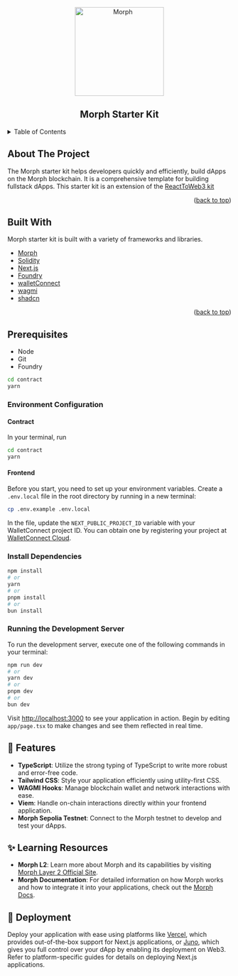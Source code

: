 <!-- TITLE -->
<p align="center"> 
  <img width="200px" src="https://file.notion.so/f/f/fcab2c10-8da9-4414-aa63-4998ddf62e78/11f58fa7-fd04-4595-8460-2761b7e55926/Morph.logo_Horizontal_Green.svg?id=95a8e435-ee88-4836-a9df-da2560b4e425&table=block&spaceId=fcab2c10-8da9-4414-aa63-4998ddf62e78&expirationTimestamp=1718798400000&signature=aarsp7PWd_xkDk-dYMWnhprhwq5pqEPoCbQizeKZYB4&downloadName=Morph.logo_Horizontal_Green.svg" align="center" alt="Morph" />
 <h2 align="center">Morph Starter Kit</h2>
</p>
</p>

<!-- TABLE OF CONTENTS -->

<details>
  <summary>Table of Contents</summary>
  <ol>
    <li>
      <a href="#about-the-project">About The Project</a>
      <ul>
        <li><a href="#built-with">Built With</a></li>
      </ul>
    </li>
    <li>
      <ul>
        <li><a href="#prerequisites">Prerequisites</a></li>
        <li><a href="#installation">Installation</a></li>
      </ul>
    </li>
    <li><a href="#usage">Usage</a></li>
    <li><a href="#roadmap">Roadmap</a></li>
    <li><a href="#contributing">Contributing</a></li>
    <li><a href="#license">License</a></li>
    <li><a href="#contact">Contact</a></li>
    <li><a href="#acknowledgments">Acknowledgments</a></li>
  </ol>
</details>

<!-- ABOUT THE PROJECT -->


## About The Project

The Morph starter kit helps developers quickly and efficiently, build dApps on the Morph blockchain. It is a comprehensive template for building fullstack dApps. This starter kit is an extension of the [ReactToWeb3 kit](https://github.com/Protocol-Explorer/ReactToWeb3)

<p align="right">(<a href="#top">back to top</a>)</p>


## Built With

Morph starter kit is built with a variety of frameworks and libraries.

- [Morph](https://www.morphl2.io/)
- [Solidity](https://docs.soliditylang.org/en/v0.8.19/)
- [Next.js](https://nextjs.org/)
- [Foundry](https://book.getfoundry.sh/)
- [walletConnect](https://cloud.walletconnect.com/sign-in)
- [wagmi](https://wagmi.sh/react/getting-started)
- [shadcn](https://ui.shadcn.com/docs/installation/next)

<p align="right">(<a href="#top">back to top</a>)</p>

<!-- GETTING STARTED -->

## Prerequisites

- Node
- Git
- Foundry

```bash
cd contract
yarn
```


### Environment Configuration

#### Contract
In your terminal, run

```bash
cd contract
yarn
```

#### Frontend

Before you start, you need to set up your environment variables. Create a `.env.local` file in the root directory by running in a new terminal:

```bash
cp .env.example .env.local
```

In the file, update the `NEXT_PUBLIC_PROJECT_ID` variable with your WalletConnect project ID. You can obtain one by registering your project at [WalletConnect Cloud](https://cloud.walletconnect.com/).

### Install Dependencies 

```bash
npm install
# or
yarn 
# or
pnpm install
# or
bun install
```

### Running the Development Server

To run the development server, execute one of the following commands in your terminal:

```bash
npm run dev
# or
yarn dev
# or
pnpm dev
# or
bun dev
```

Visit [http://localhost:3000](http://localhost:3000) to see your application in action. Begin by editing `app/page.tsx` to make changes and see them reflected in real time.

## 🧞 Features

- **TypeScript**: Utilize the strong typing of TypeScript to write more robust and error-free code.
- **Tailwind CSS**: Style your application efficiently using utility-first CSS.
- **WAGMI Hooks**: Manage blockchain wallet and network interactions with ease.
- **Viem**: Handle on-chain interactions directly within your frontend application.
- **Morph Sepolia Testnet**: Connect to the Morph testnet to develop and test your dApps.

## ✨ Learning Resources

- **Morph L2**: Learn more about Morph and its capabilities by visiting [Morph Layer 2 Official Site](https://www.morphl2.io/).
- **Morph Documentation**: For detailed information on how Morph works and how to integrate it into your applications, check out the [Morph Docs](https://docs.morphl2.io/docs/how-morph-works/intro/).

## 🚀 Deployment

Deploy your application with ease using platforms like [Vercel](https://vercel.com/), which provides out-of-the-box support for Next.js applications, or [Juno](https://juno.build), which gives you full control over your dApp by enabling its deployment on Web3. Refer to platform-specific guides for details on deploying Next.js applications.

















